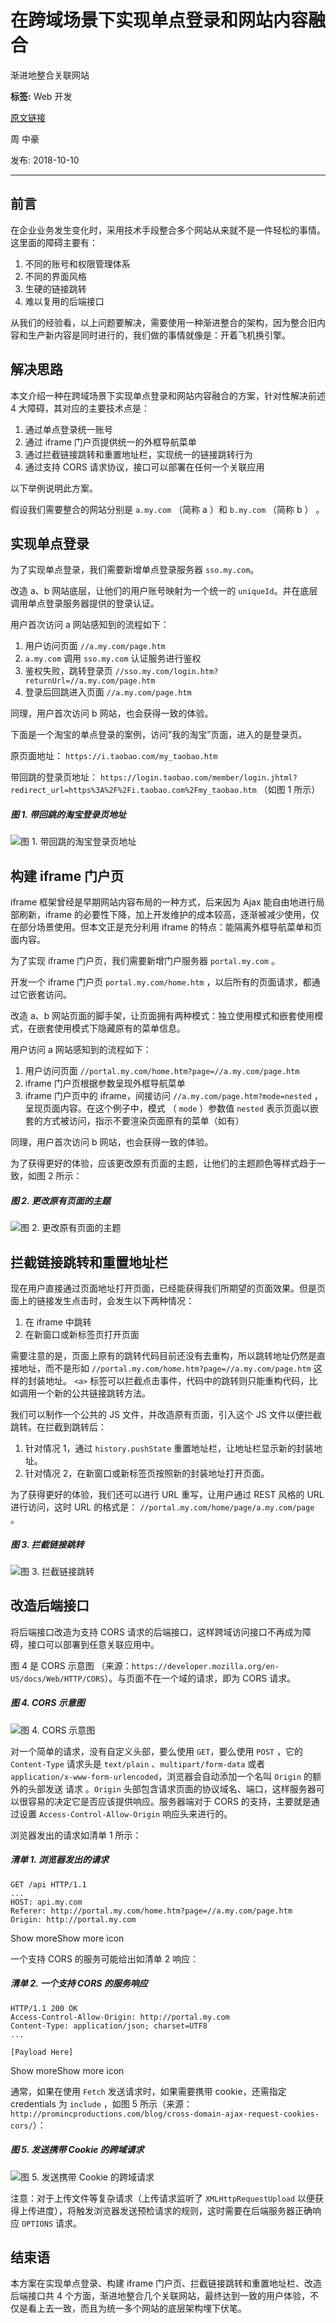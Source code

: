 # 在跨域场景下实现单点登录和网站内容融合
渐进地整合关联网站

**标签:** Web 开发

[原文链接](https://developer.ibm.com/zh/articles/wa-cross-domains-sso-and-sites-integration/)

周 中豪

发布: 2018-10-10

* * *

## 前言

在企业业务发生变化时，采用技术手段整合多个网站从来就不是一件轻松的事情。这里面的障碍主要有：

1. 不同的账号和权限管理体系
2. 不同的界面风格
3. 生硬的链接跳转
4. 难以复用的后端接口

从我们的经验看，以上问题要解决，需要使用一种渐进整合的架构，因为整合旧内容和生产新内容是同时进行的，我们做的事情就像是：开着飞机换引擎。

## 解决思路

本文介绍一种在跨域场景下实现单点登录和网站内容融合的方案，针对性解决前述 4 大障碍，其对应的主要技术点是：

1. 通过单点登录统一账号
2. 通过 iframe 门户页提供统一的外框导航菜单
3. 通过拦截链接跳转和重置地址栏，实现统一的链接跳转行为
4. 通过支持 CORS 请求协议，接口可以部署在任何一个关联应用

以下举例说明此方案。

假设我们需要整合的网站分别是 `a.my.com` （简称 a ）和 `b.my.com` （简称 b ） 。

## 实现单点登录

为了实现单点登录，我们需要新增单点登录服务器 `sso.my.com`。

改造 a、b 网站底层，让他们的用户账号映射为一个统一的 `uniqueId`。并在底层调用单点登录服务器提供的登录认证。

用户首次访问 a 网站感知到的流程如下：

1. 用户访问页面 `//a.my.com/page.htm`
2. `a.my.com` 调用 `sso.my.com` 认证服务进行鉴权
3. 鉴权失败，跳转登录页 `//sso.my.com/login.htm?returnUrl=//a.my.com/page.htm`
4. 登录后回跳进入页面 `//a.my.com/page.htm`

同理，用户首次访问 b 网站，也会获得一致的体验。

下面是一个淘宝的单点登录的案例，访问”我的淘宝”页面，进入的是登录页。

原页面地址： `https://i.taobao.com/my_taobao.htm`

带回跳的登录页地址： `https://login.taobao.com/member/login.jhtml?redirect_url=https%3A%2F%2Fi.taobao.com%2Fmy_taobao.htm` （如图 1 所示）

##### 图 1\. 带回跳的淘宝登录页地址

![图 1. 带回跳的淘宝登录页地址](../ibm_articles_img/wa-cross-domains-sso-and-sites-integration_images_image001.png)

## 构建 iframe 门户页

iframe 框架曾经是早期网站内容布局的一种方式，后来因为 Ajax 能自由地进行局部刷新，iframe 的必要性下降，加上开发维护的成本较高，逐渐被减少使用，仅在部分场景使用。但本文正是充分利用 iframe 的特点：能隔离外框导航菜单和页面内容。

为了实现 iframe 门户页，我们需要新增门户服务器 `portal.my.com` 。

开发一个 iframe 门户页 `portal.my.com/home.htm` ，以后所有的页面请求，都通过它嵌套访问。

改造 a、b 网站页面的脚手架，让页面拥有两种模式：独立使用模式和嵌套使用模式，在嵌套使用模式下隐藏原有的菜单信息。

用户访问 a 网站感知到的流程如下：

1. 用户访问页面 `//portal.my.com/home.htm?page=//a.my.com/page.htm`
2. iframe 门户页根据参数呈现外框导航菜单
3. iframe 门户页中的 iframe，间接访问 `//a.my.com/page.htm?mode=nested` ，呈现页面内容。在这个例子中，模式 （ `mode` ）参数值 `nested` 表示页面以嵌套的方式被访问，指示不要渲染页面原有的菜单（如有）

同理，用户首次访问 b 网站，也会获得一致的体验。

为了获得更好的体验，应该更改原有页面的主题，让他们的主题颜色等样式趋于一致，如图 2 所示：

##### 图 2\. 更改原有页面的主题

![图 2. 更改原有页面的主题](../ibm_articles_img/wa-cross-domains-sso-and-sites-integration_images_image002.png)

## 拦截链接跳转和重置地址栏

现在用户直接通过页面地址打开页面，已经能获得我们所期望的页面效果。但是页面上的链接发生点击时，会发生以下两种情况：

1. 在 iframe 中跳转
2. 在新窗口或新标签页打开页面

需要注意的是，页面上原有的跳转代码目前还没有去重构，所以跳转地址仍然是直接地址，而不是形如 `//portal.my.com/home.htm?page=//a.my.com/page.htm` 这样的封装地址。 `<a>` 标签可以拦截点击事件，代码中的跳转则只能重构代码，比如调用一个新的公共链接跳转方法。

我们可以制作一个公共的 JS 文件，并改造原有页面，引入这个 JS 文件以便拦截跳转。在拦截到跳转后：

1. 针对情况 1，通过 `history.pushState` 重置地址栏，让地址栏显示新的封装地址。
2. 针对情况 2，在新窗口或新标签页按照新的封装地址打开页面。

为了获得更好的体验，我们还可以进行 URL 重写，让用户通过 REST 风格的 URL 进行访问，这时 URL 的格式是： `//portal.my.com/home/page/a.my.com/page` 。

##### 图 3\. 拦截链接跳转

![图 3. 拦截链接跳转](../ibm_articles_img/wa-cross-domains-sso-and-sites-integration_images_image003.png)

## 改造后端接口

将后端接口改造为支持 CORS 请求的后端接口，这样跨域访问接口不再成为障碍，接口可以部署到任意关联应用中。

图 4 是 CORS 示意图 （来源：`https://developer.mozilla.org/en-US/docs/Web/HTTP/CORS`）。与页面不在一个域的请求，即为 CORS 请求。

##### 图 4\. CORS 示意图

![图 4. CORS 示意图](../ibm_articles_img/wa-cross-domains-sso-and-sites-integration_images_image004.png)

对一个简单的请求，没有自定义头部，要么使用 `GET`，要么使用 `POST` ，它的 `Content-Type` 请求头是 `text/plain` 、`multipart/form-data` 或者 `application/x-www-form-urlencoded`，浏览器会自动添加一个名叫 `Origin` 的额外的头部发送 请求 。`Origin` 头部包含请求页面的协议域名、端口，这样服务器可以很容易的决定它是否应该提供响应。服务器端对于 CORS 的支持，主要就是通过设置 `Access-Control-Allow-Origin` 响应头来进行的。

浏览器发出的请求如清单 1 所示：

##### 清单 1\. 浏览器发出的请求

```
GET /api HTTP/1.1
...
HOST: api.my.com
Referer: http://portal.my.com/home.htm?page=//a.my.com/page.htm
Origin: http://portal.my.com

```

Show moreShow more icon

一个支持 CORS 的服务可能给出如清单 2 响应：

##### 清单 2\. 一个支持 CORS 的服务响应

```
HTTP/1.1 200 OK
Access-Control-Allow-Origin: http://portal.my.com
Content-Type: application/json; charset=UTF8
...

[Payload Here]

```

Show moreShow more icon

通常，如果在使用 `Fetch` 发送请求时，如果需要携带 cookie，还需指定 credentials 为 `include` ，如图 5 所示（来源：`http://promincproductions.com/blog/cross-domain-ajax-request-cookies-cors/`）：

##### 图 5\. 发送携带 Cookie 的跨域请求

![图 5. 发送携带 Cookie 的跨域请求](../ibm_articles_img/wa-cross-domains-sso-and-sites-integration_images_image005.png)

注意：对于上传文件等复杂请求（上传请求监听了 `XMLHttpRequestUpload` 以便获得上传进度），将触发浏览器发送预检请求的规则，这时需要在后端服务器正确响应 `OPTIONS` 请求。

## 结束语

本方案在实现单点登录、构建 iframe 门户页、拦截链接跳转和重置地址栏、改造后端接口共 4 个方面，渐进地整合几个关联网站，最终达到一致的用户体验，不仅是看上去一致，而且为统一多个网站的底层架构埋下伏笔。